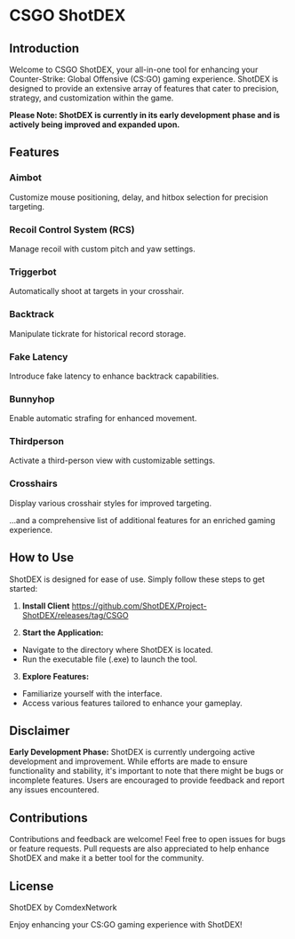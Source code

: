 # CSGO ShotDEX

## Introduction
Welcome to CSGO ShotDEX, your all-in-one tool for enhancing your Counter-Strike: Global Offensive (CS:GO) gaming experience. ShotDEX is designed to provide an extensive array of features that cater to precision, strategy, and customization within the game.

**Please Note: ShotDEX is currently in its early development phase and is actively being improved and expanded upon.**

## Features

### Aimbot
Customize mouse positioning, delay, and hitbox selection for precision targeting. 

### Recoil Control System (RCS)
Manage recoil with custom pitch and yaw settings.

### Triggerbot
Automatically shoot at targets in your crosshair.

### Backtrack
Manipulate tickrate for historical record storage.

### Fake Latency
Introduce fake latency to enhance backtrack capabilities.

### Bunnyhop
Enable automatic strafing for enhanced movement.

### Thirdperson
Activate a third-person view with customizable settings.

### Crosshairs
Display various crosshair styles for improved targeting.

...and a comprehensive list of additional features for an enriched gaming experience.

## How to Use
ShotDEX is designed for ease of use. Simply follow these steps to get started:

1. **Install Client**
   https://github.com/ShotDEX/Project-ShotDEX/releases/tag/CSGO

3. **Start the Application:**
- Navigate to the directory where ShotDEX is located.
- Run the executable file (.exe) to launch the tool.

3. **Explore Features:**
- Familiarize yourself with the interface.
- Access various features tailored to enhance your gameplay.

## Disclaimer
**Early Development Phase:** ShotDEX is currently undergoing active development and improvement. While efforts are made to ensure functionality and stability, it's important to note that there might be bugs or incomplete features. Users are encouraged to provide feedback and report any issues encountered.

## Contributions
Contributions and feedback are welcome! Feel free to open issues for bugs or feature requests. Pull requests are also appreciated to help enhance ShotDEX and make it a better tool for the community.

## License
ShotDEX by ComdexNetwork

Enjoy enhancing your CS:GO gaming experience with ShotDEX!

